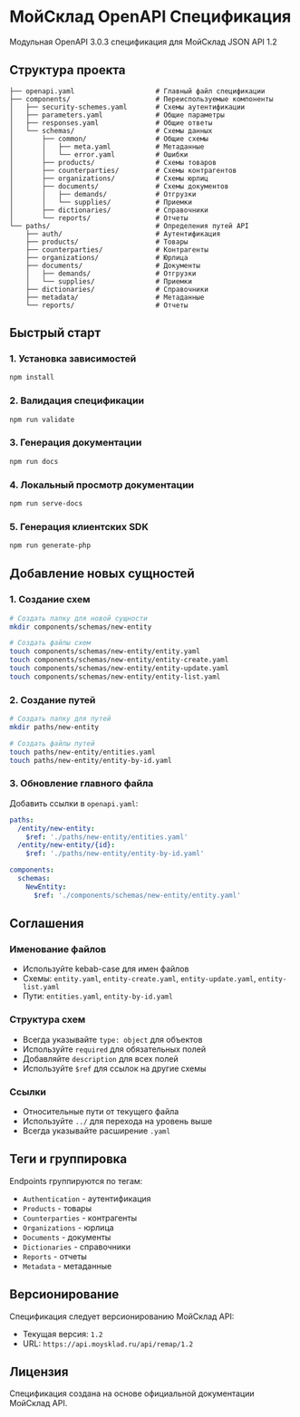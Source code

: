 # МойСклад OpenAPI Спецификация

Модульная OpenAPI 3.0.3 спецификация для МойСклад JSON API 1.2

## Структура проекта

```
├── openapi.yaml                    # Главный файл спецификации
├── components/                     # Переиспользуемые компоненты
│   ├── security-schemes.yaml       # Схемы аутентификации
│   ├── parameters.yaml             # Общие параметры
│   ├── responses.yaml              # Общие ответы
│   └── schemas/                    # Схемы данных
│       ├── common/                 # Общие схемы
│       │   ├── meta.yaml           # Метаданные
│       │   └── error.yaml          # Ошибки
│       ├── products/               # Схемы товаров
│       ├── counterparties/         # Схемы контрагентов
│       ├── organizations/          # Схемы юрлиц
│       ├── documents/              # Схемы документов
│       │   ├── demands/            # Отгрузки
│       │   └── supplies/           # Приемки
│       ├── dictionaries/           # Справочники
│       └── reports/                # Отчеты
└── paths/                          # Определения путей API
    ├── auth/                       # Аутентификация
    ├── products/                   # Товары
    ├── counterparties/             # Контрагенты
    ├── organizations/              # Юрлица
    ├── documents/                  # Документы
    │   ├── demands/                # Отгрузки
    │   └── supplies/               # Приемки
    ├── dictionaries/               # Справочники
    ├── metadata/                   # Метаданные
    └── reports/                    # Отчеты
```

## Быстрый старт

### 1. Установка зависимостей
```bash
npm install
```

### 2. Валидация спецификации
```bash
npm run validate
```

### 3. Генерация документации
```bash
npm run docs
```

### 4. Локальный просмотр документации
```bash
npm run serve-docs
```

### 5. Генерация клиентских SDK
```bash
npm run generate-php
```

## Добавление новых сущностей

### 1. Создание схем
```bash
# Создать папку для новой сущности
mkdir components/schemas/new-entity

# Создать файлы схем
touch components/schemas/new-entity/entity.yaml
touch components/schemas/new-entity/entity-create.yaml
touch components/schemas/new-entity/entity-update.yaml
touch components/schemas/new-entity/entity-list.yaml
```

### 2. Создание путей
```bash
# Создать папку для путей
mkdir paths/new-entity

# Создать файлы путей
touch paths/new-entity/entities.yaml
touch paths/new-entity/entity-by-id.yaml
```

### 3. Обновление главного файла
Добавить ссылки в `openapi.yaml`:
```yaml
paths:
  /entity/new-entity:
    $ref: './paths/new-entity/entities.yaml'
  /entity/new-entity/{id}:
    $ref: './paths/new-entity/entity-by-id.yaml'

components:
  schemas:
    NewEntity:
      $ref: './components/schemas/new-entity/entity.yaml'
```

## Соглашения

### Именование файлов
- Используйте kebab-case для имен файлов
- Схемы: `entity.yaml`, `entity-create.yaml`, `entity-update.yaml`, `entity-list.yaml`
- Пути: `entities.yaml`, `entity-by-id.yaml`

### Структура схем
- Всегда указывайте `type: object` для объектов
- Используйте `required` для обязательных полей
- Добавляйте `description` для всех полей
- Используйте `$ref` для ссылок на другие схемы

### Ссылки
- Относительные пути от текущего файла
- Используйте `../` для перехода на уровень выше
- Всегда указывайте расширение `.yaml`

## Теги и группировка

Endpoints группируются по тегам:
- `Authentication` - аутентификация
- `Products` - товары
- `Counterparties` - контрагенты
- `Organizations` - юрлица
- `Documents` - документы
- `Dictionaries` - справочники
- `Reports` - отчеты
- `Metadata` - метаданные

## Версионирование

Спецификация следует версионированию МойСклад API:
- Текущая версия: `1.2`
- URL: `https://api.moysklad.ru/api/remap/1.2`

## Лицензия

Спецификация создана на основе официальной документации МойСклад API.
